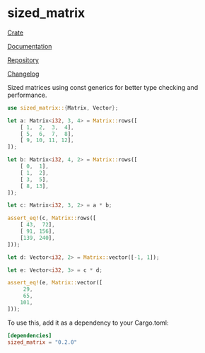 # sized_matrix

[Crate](https://crates.io/crates/sized_matrix)

[Documentation](https://docs.rs/sized_matrix)

[Repository](https://github.com/LukeMiles49/sized-matrix-rs)

[Changelog](https://github.com/LukeMiles49/sized-matrix-rs/blob/master/CHANGELOG.md)

Sized matrices using const generics for better type checking and performance.

```rust
use sized_matrix::{Matrix, Vector};

let a: Matrix<i32, 3, 4> = Matrix::rows([
	[ 1,  2,  3,  4],
	[ 5,  6,  7,  8],
	[ 9, 10, 11, 12],
]);

let b: Matrix<i32, 4, 2> = Matrix::rows([
	[ 0,  1],
	[ 1,  2],
	[ 3,  5],
	[ 8, 13],
]);

let c: Matrix<i32, 3, 2> = a * b;

assert_eq!(c, Matrix::rows([
	[ 43,  72],
	[ 91, 156],
	[139, 240],
]));

let d: Vector<i32, 2> = Matrix::vector([-1, 1]);

let e: Vector<i32, 3> = c * d;

assert_eq!(e, Matrix::vector([
	 29,
	 65,
	101,
]));
```

To use this, add it as a dependency to your Cargo.toml:
```toml
[dependencies]
sized_matrix = "0.2.0"
```
